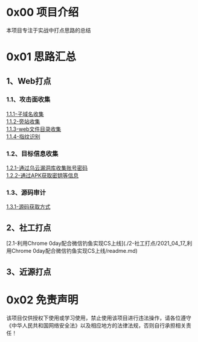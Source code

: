 # 0x00 项目介绍
本项目专注于实战中打点思路的总结

# 0x01 思路汇总
## 1、Web打点
### 1.1、攻击面收集
[1.1.1-子域名收集](./1-Web打点/1.1.1-子域名收集.md)  
[1.1.2-旁站收集](./1-Web打点/1.1.2-旁站收集.md)  
[1.1.3-web文件目录收集](./1-Web打点/1.1.3-web文件目录收集.md)  
[1.1.4-指纹识别](./1-Web打点/1.1.4-指纹识别.md)  
### 1.2、目标信息收集
[1.2.1-通过乌云漏洞库收集账号密码](./1-Web打点/1.2.1-通过乌云漏洞库收集账号密码.md)  
[1.2.2-通过APK获取密钥等信息](./1-Web打点/1.2.2-通过APK获取密钥等信息.md)  
### 1.3、源码审计
[1.3.1-源码获取方式](./1-Web打点/1.3.1-源码获取方式.md)  

## 2、社工打点
[2.1-利用Chrome 0day配合微信钓鱼实现CS上线](./2-社工打点/2021_04_17_利用Chrome 0day配合微信钓鱼实现CS上线/readme.md)  

## 3、近源打点

# 0x02 免责声明
该项目仅供授权下使用或学习使用，禁止使用该项目进行违法操作，请各位遵守《中华人民共和国网络安全法》以及相应地方的法律法规，否则自行承担相关责任！
